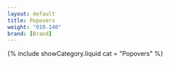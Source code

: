```yaml
---
layout: default
title: Popovers
weight: "010.140"
brand: [Brand]
---
```


{% include showCategory.liquid  cat = "Popovers" %}